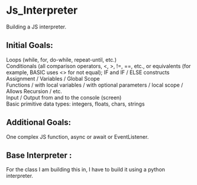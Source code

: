 # Js_Interpreter
Building a JS interpreter.

## Initial Goals:
Loops (while, for, do-while, repeat-until, etc.)  
Conditionals (all comparison operators, <, >, !=, ==, etc., or equivalents (for example, BASIC uses <> for not equal); IF and IF / ELSE constructs  
Assignment / Variables / Global Scope  
Functions / with local variables / with optional parameters / local scope / Allows Recursion / etc.  
Input / Output from and to the console (screen)  
Basic primitive data types: integers, floats, chars, strings  

## Additional Goals:
One complex JS function, async or await or EventListener.

## Base Interpreter : 
For the class I am building this in, I have to build it using a python interpreter.


